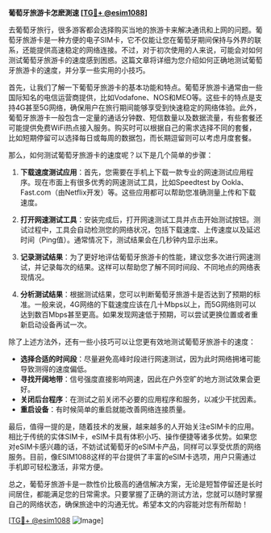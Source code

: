 **葡萄牙旅游卡怎麽測速 [[TG💪+ @esim1088](https://t.me/s/esim1088)]**

去葡萄牙旅行，很多游客都会选择购买当地的旅游卡来解决通讯和上网的问题。葡萄牙旅游卡是一种方便的电子SIM卡，它不仅能让您在葡萄牙期间保持与外界的联系，还能提供高速稳定的网络连接。不过，对于初次使用的人来说，可能会对如何测试葡萄牙旅游卡的速度感到困惑。这篇文章将详细为您介绍如何正确地测试葡萄牙旅游卡的速度，并分享一些实用的小技巧。

首先，让我们了解一下葡萄牙旅游卡的基本功能和特点。葡萄牙旅游卡通常由一些国际知名的电信运营商提供，比如Vodafone、NOS和MEO等。这些卡的特点是支持4G甚至5G网络，确保用户在旅行期间能够享受到快速稳定的网络体验。此外，葡萄牙旅游卡一般包含一定量的通话分钟数、短信数量以及数据流量，有些套餐还可能提供免费WiFi热点接入服务。购买时可以根据自己的需求选择不同的套餐，比如短期停留可以选择每日或每周的数据包，而长期逗留则可以考虑月度套餐。

那么，如何测试葡萄牙旅游卡的速度呢？以下是几个简单的步骤：

1. **下载速度测试应用**：首先，您需要在手机上下载一款专业的网速测试应用程序。现在市面上有很多优秀的网速测试工具，比如Speedtest by Ookla、Fast.com（由Netflix开发）等。这些应用都可以帮助您准确测量上传和下载速度。

2. **打开网速测试工具**：安装完成后，打开网速测试工具并点击开始测试按钮。测试过程中，工具会自动检测您的网络状况，包括下载速度、上传速度以及延迟时间（Ping值）。通常情况下，测试结果会在几秒钟内显示出来。

3. **记录测试结果**：为了更好地评估葡萄牙旅游卡的性能，建议您多次进行网速测试，并记录每次的结果。这样可以帮助您了解不同时间段、不同地点的网络表现情况。

4. **分析测试结果**：根据测试结果，您可以判断葡萄牙旅游卡是否达到了预期的标准。一般来说，4G网络的下载速度应该在几十Mbps以上，而5G网络则可以达到数百Mbps甚至更高。如果发现网速低于预期，可以尝试更换位置或者重新启动设备再试一次。

除了上述方法外，还有一些小技巧可以让您更有效地测试葡萄牙旅游卡的速度：

- **选择合适的时间段**：尽量避免高峰时段进行网速测试，因为此时网络拥堵可能导致测得的速度偏低。
- **寻找开阔地带**：信号强度直接影响网速，因此在户外空旷的地方测试效果会更好。
- **关闭后台程序**：在测试之前关闭不必要的应用程序和服务，以减少干扰因素。
- **重启设备**：有时候简单的重启就能改善网络连接质量。

最后，值得一提的是，随着技术的发展，越来越多的人开始关注eSIM卡的应用。相比于传统的实体SIM卡，eSIM卡具有体积小巧、操作便捷等诸多优势。如果您对eSIM卡感兴趣的话，不妨试试葡萄牙的eSIM卡产品，同样可以享受优质的网络服务。目前，像ESIM1088这样的平台提供了丰富的eSIM卡选项，用户只需通过手机即可轻松激活，非常方便。

总之，葡萄牙旅游卡是一款性价比极高的通信解决方案，无论是短暂停留还是长时间居住，都能满足您的日常需求。只要掌握了正确的测试方法，您就可以随时掌握自己的网络状态，确保旅途中的沟通无忧。希望本文的内容能对您有所帮助！

[[TG💪+ @esim1088](https://t.me/s/esim1088) ![Image](https://i.postimg.cc/4NQfJmqS/Snipaste-2025-05-13-00-14-12.png)]
